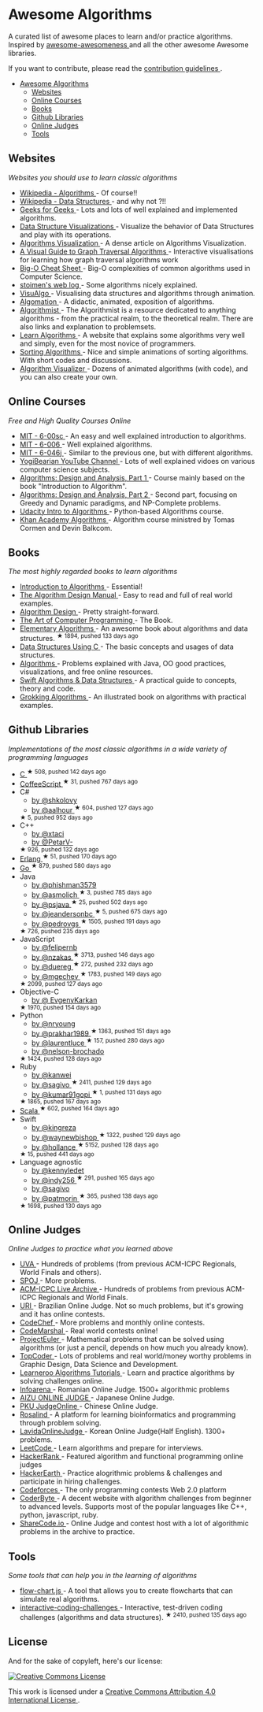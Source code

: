 <h1>
 Awesome Algorithms
</h1>
<p>
 A curated list of awesome places to learn and/or practice algorithms.
Inspired by
 <a href="https://github.com/bayandin/awesome-awesomeness">
  awesome-awesomeness
 </a>
 and all the other awesome Awesome libraries.
</p>
<p>
 If you want to contribute, please read the
 <a href="https://github.com/tayllan/awesome-algorithms/blob/master/CONTRIBUTING.md">
  contribution guidelines
 </a>
 .
</p>
<ul>
 <li>
  <a href="#awesome-algorithms">
   Awesome Algorithms
  </a>
  <ul>
   <li>
    <a href="#websites">
     Websites
    </a>
   </li>
   <li>
    <a href="#online-courses">
     Online Courses
    </a>
   </li>
   <li>
    <a href="#books">
     Books
    </a>
   </li>
   <li>
    <a href="#github-libraries">
     Github Libraries
    </a>
   </li>
   <li>
    <a href="#online-judges">
     Online Judges
    </a>
   </li>
   <li>
    <a href="#tools">
     Tools
    </a>
   </li>
  </ul>
 </li>
</ul>
<h2>
 Websites
</h2>
<p>
 <em>
  Websites you should use to learn classic algorithms
 </em>
</p>
<ul>
 <li>
  <a href="https://en.wikipedia.org/wiki/List_of_algorithms">
   Wikipedia - Algorithms
  </a>
  - Of course!!
 </li>
 <li>
  <a href="https://en.wikipedia.org/wiki/List_of_data_structures">
   Wikipedia - Data Structures
  </a>
  - and why not ?!!
 </li>
 <li>
  <a href="http://www.geeksforgeeks.org/fundamentals-of-algorithms/">
   Geeks for Geeks
  </a>
  -
Lots and lots of well explained and implemented algorithms.
 </li>
 <li>
  <a href="http://www.cs.usfca.edu/~galles/visualization/Algorithms.html">
   Data Structure Visualizations
  </a>
  - Visualize the behavior of Data Structures and play with its operations.
 </li>
 <li>
  <a href="http://bost.ocks.org/mike/algorithms/">
   Algorithms Visualization
  </a>
  - A dense article on Algorithms Visualization.
 </li>
 <li>
  <a href="https://workshape.github.io/visual-graph-algorithms/">
   A Visual Guide to Graph Traversal Algorithms
  </a>
  - Interactive visualisations for learning how graph traversal algorithms work
 </li>
 <li>
  <a href="http://bigocheatsheet.com/">
   Big-O Cheat Sheet
  </a>
  - Big-O complexities of common algorithms used in Computer Science.
 </li>
 <li>
  <a href="http://www.stoimen.com/blog/">
   stoimen's web log
  </a>
  - Some algorithms nicely explained.
 </li>
 <li>
  <a href="http://visualgo.net">
   VisuAlgo
  </a>
  - Visualising data structures and algorithms through animation.
 </li>
 <li>
  <a href="http://www.algomation.com/">
   Algomation
  </a>
  - A didactic, animated, exposition of algorithms.
 </li>
 <li>
  <a href="http://www.algorithmist.com/index.php/Main_Page">
   Algorithmist
  </a>
  - The Algorithmist is a resource dedicated to anything algorithms - from the practical realm, to the theoretical realm. There are also links and explanation to problemsets.
 </li>
 <li>
  <a href="http://www.learnalgorithms.in/">
   Learn Algorithms
  </a>
  - A website that explains some algorithms very well and simply, even for the most novice of programmers.
 </li>
 <li>
  <a href="http://www.sorting-algorithms.com/">
   Sorting Algorithms
  </a>
  - Nice and simple animations of sorting algorithms. With short codes and discussions.
 </li>
 <li>
  <a href="http://algo-visualizer.jasonpark.me/">
   Algorithm Visualizer
  </a>
  - Dozens of animated algorithms (with code), and you can also create your own.
 </li>
</ul>
<h2>
 Online Courses
</h2>
<p>
 <em>
  Free and High Quality Courses Online
 </em>
</p>
<ul>
 <li>
  <a href="http://ocw.mit.edu/courses/electrical-engineering-and-computer-science/6-00sc-introduction-to-computer-science-and-programming-spring-2011/index.htm">
   MIT - 6-00sc
  </a>
  -
An easy and well explained introduction to algorithms.
 </li>
 <li>
  <a href="http://ocw.mit.edu/courses/electrical-engineering-and-computer-science/6-006-introduction-to-algorithms-fall-2011/lecture-videos/">
   MIT - 6-006
  </a>
  -
Well explained algorithms.
 </li>
 <li>
  <a href="http://ocw.mit.edu/courses/electrical-engineering-and-computer-science/6-046j-introduction-to-algorithms-sma-5503-fall-2005/video-lectures/">
   MIT - 6-046j
  </a>
  -
Similar to the previous one, but with different algorithms.
 </li>
 <li>
  <a href="https://www.youtube.com/channel/UCv3Kd0guxD5KWQtP---9D6g">
   YogiBearian YouTube Channel
  </a>
  - Lots of well explained vidoes on various computer science subjects.
 </li>
 <li>
  <a href="https://www.coursera.org/course/algo">
   Algorithms: Design and Analysis, Part 1
  </a>
  - Course mainly based on the book "Introduction to Algorithm".
 </li>
 <li>
  <a href="https://www.coursera.org/course/algo2">
   Algorithms: Design and Analysis, Part 2
  </a>
  - Second part, focusing on Greedy and Dynamic paradigms, and NP-Complete problems.
 </li>
 <li>
  <a href="https://www.udacity.com/course/intro-to-algorithms--cs215">
   Udacity Intro to Algorithms
  </a>
  - Python-based Algorithms course.
 </li>
 <li>
  <a href="https://www.khanacademy.org/computing/computer-science/algorithms">
   Khan Academy Algorithms
  </a>
  - Algorithm course ministred by Tomas Cormen and Devin Balkcom.
 </li>
</ul>
<h2>
 Books
</h2>
<p>
 <em>
  The most highly regarded books to learn algorithms
 </em>
</p>
<ul>
 <li>
  <a href="http://mitpress.mit.edu/books/introduction-algorithms">
   Introduction to Algorithms
  </a>
  - Essential!
 </li>
 <li>
  <a href="https://www8.cs.umu.se/kurser/TDBAfl/VT06/algorithms/BOOK/BOOK/BOOK.HTM">
   The Algorithm Design Manual
  </a>
  - Easy to read and full of real world examples.
 </li>
 <li>
  <a href="http://www.aw-bc.com/info/kleinberg/">
   Algorithm Design
  </a>
  - Pretty straight-forward.
 </li>
 <li>
  <a href="http://www-cs-faculty.stanford.edu/~uno/taocp.html">
   The Art of Computer Programming
  </a>
  - The Book.
 </li>
 <li>
  <a href="https://github.com/liuxinyu95/AlgoXY">
   Elementary Algorithms
  </a>
  - An awesome book about algorithms and data structures.
  <sup>
   &#9733 1894, pushed 133 days ago
  </sup>
 </li>
 <li>
  <a href="http://www.amazon.com/Data-Structures-Using-Aaron-Tenenbaum/dp/0131997467">
   Data Structures Using C
  </a>
  - The basic concepts and usages of data structures.
 </li>
 <li>
  <a href="http://algs4.cs.princeton.edu/home/">
   Algorithms
  </a>
  - Problems explained with Java, OO good practices, visualizations, and free online resources.
 </li>
 <li>
  <a href="http://shop.waynewbishop.com/">
   Swift Algorithms & Data Structures
  </a>
  - A practical guide to concepts, theory and code.
 </li>
 <li>
  <a href="http://www.manning.com/bhargava">
   Grokking Algorithms
  </a>
  - An illustrated book on algorithms with practical examples.
 </li>
</ul>
<h2>
 Github Libraries
</h2>
<p>
 <em>
  Implementations of the most classic algorithms in a wide variety of programming languages
 </em>
</p>
<ul>
 <li>
  <a href="https://github.com/fragglet/c-algorithms">
   C
  </a>
  <sup>
   &#9733 508, pushed 142 days ago
  </sup>
 </li>
 <li>
  <a href="https://github.com/BrunoRB/algorithms.coffee">
   CoffeeScript
  </a>
  <sup>
   &#9733 31, pushed 767 days ago
  </sup>
 </li>
 <li>
  C#
  <ul>
   <li>
    <a href="https://github.com/shkolovy/classic-algorithms">
     by @shkolovy
    </a>
   </li>
   <li>
    <a href="https://github.com/aalhour/C-Sharp-Algorithms">
     by @aalhour
    </a>
    <sup>
     &#9733 604, pushed 127 days ago
    </sup>
   </li>
  </ul>
  <sup>
   &#9733 5, pushed 952 days ago
  </sup>
 </li>
 <li>
  C++
  <ul>
   <li>
    <a href="https://github.com/xtaci/algorithms">
     by @xtaci
    </a>
   </li>
   <li>
    <a href="https://github.com/PetarV-/Algorithms">
     by @PetarV-
    </a>
   </li>
  </ul>
  <sup>
   &#9733 926, pushed 132 days ago
  </sup>
 </li>
 <li>
  <a href="https://github.com/aggelgian/erlang-algorithms">
   Erlang
  </a>
  <sup>
   &#9733 51, pushed 170 days ago
  </sup>
 </li>
 <li>
  <a href="https://github.com/arnauddri/algorithms">
   Go
  </a>
  <sup>
   &#9733 879, pushed 580 days ago
  </sup>
 </li>
 <li>
  Java
  <ul>
   <li>
    <a href="https://github.com/phishman3579/java-algorithms-implementation">
     by @phishman3579
    </a>
   </li>
   <li>
    <a href="https://github.com/asmolich/algorithms">
     by @asmolich
    </a>
    <sup>
     &#9733 3, pushed 785 days ago
    </sup>
   </li>
   <li>
    <a href="https://github.com/psjava/psjava">
     by @psjava
    </a>
    <sup>
     &#9733 25, pushed 502 days ago
    </sup>
   </li>
   <li>
    <a href="https://github.com/jeandersonbc/algorithms-and-ds">
     by @jeandersonbc
    </a>
    <sup>
     &#9733 5, pushed 675 days ago
    </sup>
   </li>
   <li>
    <a href="https://github.com/pedrovgs/Algorithms">
     by @pedrovgs
    </a>
    <sup>
     &#9733 1505, pushed 191 days ago
    </sup>
   </li>
  </ul>
  <sup>
   &#9733 726, pushed 235 days ago
  </sup>
 </li>
 <li>
  JavaScript
  <ul>
   <li>
    <a href="https://github.com/felipernb/algorithms.js">
     by @felipernb
    </a>
   </li>
   <li>
    <a href="https://github.com/nzakas/computer-science-in-javascript">
     by @nzakas
    </a>
    <sup>
     &#9733 3713, pushed 146 days ago
    </sup>
   </li>
   <li>
    <a href="https://github.com/duereg/js-algorithms">
     by @duereg
    </a>
    <sup>
     &#9733 272, pushed 232 days ago
    </sup>
   </li>
   <li>
    <a href="https://github.com/mgechev/javascript-algorithms">
     by @mgechev
    </a>
    <sup>
     &#9733 1783, pushed 149 days ago
    </sup>
   </li>
  </ul>
  <sup>
   &#9733 2099, pushed 127 days ago
  </sup>
 </li>
 <li>
  Objective-C
  <ul>
   <li>
    <a href="https://github.com/EvgenyKarkan/EKAlgorithms">
     by @ EvgenyKarkan
    </a>
   </li>
  </ul>
  <sup>
   &#9733 1970, pushed 154 days ago
  </sup>
 </li>
 <li>
  Python
  <ul>
   <li>
    <a href="https://github.com/nryoung/algorithms">
     by @nryoung
    </a>
   </li>
   <li>
    <a href="https://github.com/prakhar1989/Algorithms">
     by @prakhar1989
    </a>
    <sup>
     &#9733 1363, pushed 151 days ago
    </sup>
   </li>
   <li>
    <a href="https://github.com/laurentluce/python-algorithms">
     by @laurentluce
    </a>
    <sup>
     &#9733 157, pushed 280 days ago
    </sup>
   </li>
   <li>
    <a href="https://github.com/nelson-brochado/ands">
     by @nelson-brochado
    </a>
   </li>
  </ul>
  <sup>
   &#9733 1424, pushed 128 days ago
  </sup>
 </li>
 <li>
  Ruby
  <ul>
   <li>
    <a href="https://github.com/kanwei/algorithms">
     by @kanwei
    </a>
   </li>
   <li>
    <a href="https://github.com/sagivo/algorithms">
     by @sagivo
    </a>
    <sup>
     &#9733 2411, pushed 129 days ago
    </sup>
   </li>
   <li>
    <a href="https://github.com/kumar91gopi/Algorithms-and-Data-Structures-in-Ruby">
     by @kumar91gopi
    </a>
    <sup>
     &#9733 1, pushed 131 days ago
    </sup>
   </li>
  </ul>
  <sup>
   &#9733 1865, pushed 167 days ago
  </sup>
 </li>
 <li>
  <a href="https://github.com/vkostyukov/scalacaster">
   Scala
  </a>
  <sup>
   &#9733 602, pushed 164 days ago
  </sup>
 </li>
 <li>
  Swift
  <ul>
   <li>
    <a href="https://github.com/kingreza/Swift-Algorithms-Strings-">
     by @kingreza
    </a>
   </li>
   <li>
    <a href="https://github.com/waynewbishop/SwiftStructures">
     by @waynewbishop
    </a>
    <sup>
     &#9733 1322, pushed 129 days ago
    </sup>
   </li>
   <li>
    <a href="https://github.com/hollance/swift-algorithm-club">
     by @hollance
    </a>
    <sup>
     &#9733 5152, pushed 128 days ago
    </sup>
   </li>
  </ul>
  <sup>
   &#9733 15, pushed 441 days ago
  </sup>
 </li>
 <li>
  Language agnostic
  <ul>
   <li>
    <a href="https://github.com/kennyledet/Algorithm-Implementations">
     by @kennyledet
    </a>
   </li>
   <li>
    <a href="https://github.com/indy256/codelibrary">
     by @indy256
    </a>
    <sup>
     &#9733 291, pushed 165 days ago
    </sup>
   </li>
   <li>
    <a href="https://github.com/sagivo/algorithms">
     by @sagivo
    </a>
   </li>
   <li>
    <a href="https://github.com/patmorin/ods">
     by @patmorin
    </a>
    <sup>
     &#9733 365, pushed 138 days ago
    </sup>
   </li>
  </ul>
  <sup>
   &#9733 1698, pushed 130 days ago
  </sup>
 </li>
</ul>
<h2>
 Online Judges
</h2>
<p>
 <em>
  Online Judges to practice what you learned above
 </em>
</p>
<ul>
 <li>
  <a href="https://uva.onlinejudge.org/">
   UVA
  </a>
  -
Hundreds of problems (from previous ACM-ICPC Regionals, World Finals and others).
 </li>
 <li>
  <a href="http://www.spoj.com/">
   SPOJ
  </a>
  - More problems.
 </li>
 <li>
  <a href="https://icpcarchive.ecs.baylor.edu/">
   ACM-ICPC Live Archive
  </a>
  -
Hundreds of problems from previous ACM-ICPC Regionals and World Finals.
 </li>
 <li>
  <a href="https://www.urionlinejudge.com.br/judge/login">
   URI
  </a>
  -
Brazilian Online Judge. Not so much problems, but it's growing and it has online contests.
 </li>
 <li>
  <a href="https://www.codechef.com/">
   CodeChef
  </a>
  -
More problems and monthly online contests.
 </li>
 <li>
  <a href="https://algo.codemarshal.org/">
   CodeMarshal
  </a>
  -
Real world contests online!
 </li>
 <li>
  <a href="https://projecteuler.net/">
   ProjectEuler
  </a>
  -
Mathematical problems that can be solved using algorithms (or just a pencil, depends on how much you already know).
 </li>
 <li>
  <a href="https://www.topcoder.com/">
   TopCoder
  </a>
  - Lots of problems and real world/money worthy problems in Graphic Design, Data Science and Development.
 </li>
 <li>
  <a href="https://www.learneroo.com/subjects/8">
   Learneroo Algorithms Tutorials
  </a>
  - Learn and practice algorithms by solving challenges online.
 </li>
 <li>
  <a href="http://www.infoarena.ro/">
   Infoarena
  </a>
  - Romanian Online Judge. 1500+ algorithmic problems
 </li>
 <li>
  <a href="http://judge.u-aizu.ac.jp/onlinejudge/">
   AIZU ONLINE JUDGE
  </a>
  - Japanese Online Judge.
 </li>
 <li>
  <a href="http://poj.org/">
   PKU JudgeOnline
  </a>
  - Chinese Online Judge.
 </li>
 <li>
  <a href="http://rosalind.info/problems/locations/">
   Rosalind
  </a>
  - A platform for learning bioinformatics and programming through problem solving.
 </li>
 <li>
  <a href="http://judge.lavida.us">
   LavidaOnlineJudge
  </a>
  - Korean Online Judge(Half English). 1300+ problems.
 </li>
 <li>
  <a href="https://leetcode.com/">
   LeetCode
  </a>
  - Learn algorithms and prepare for interviews.
 </li>
 <li>
  <a href="https://www.hackerrank.com/">
   HackerRank
  </a>
  - Featured algorithm and functional programming online judges
 </li>
 <li>
  <a href="https://www.hackerearth.com/">
   HackerEarth
  </a>
  - Practice alogrithmic problems & challenges and participate in hiring challenges.
 </li>
 <li>
  <a href="http://codeforces.com/">
   Codeforces
  </a>
  - The only programming contests Web 2.0 platform
 </li>
 <li>
  <a href="http://www.coderbyte.com/">
   CoderByte
  </a>
  - A decent website with algorithm challenges from beginner to advanced levels. Supports most of the popular languages like C++, python, javascript, ruby.
 </li>
 <li>
  <a href="https://sharecode.io/">
   ShareCode.io
  </a>
  - Online Judge and contest host with a lot of algorithmic problems in the archive to practice.
 </li>
</ul>
<h2>
 Tools
</h2>
<p>
 <em>
  Some tools that can help you in the learning of algorithms
 </em>
</p>
<ul>
 <li>
  <a href="http://brunorb.github.io/flow-chart.js/dist/index.html">
   flow-chart.js
  </a>
  -
A tool that allows you to create flowcharts that can simulate real algorithms.
 </li>
 <li>
  <a href="https://github.com/donnemartin/interactive-coding-challenges">
   interactive-coding-challenges
  </a>
  - Interactive, test-driven coding challenges (algorithms and data structures).
  <sup>
   &#9733 2410, pushed 135 days ago
  </sup>
 </li>
</ul>
<h2>
 License
</h2>
<p>
 And for the sake of copyleft, here's our license:
</p>
<p>
 <a href="http://creativecommons.org/licenses/by/4.0/">
  <img alt="Creative Commons License" src="http://i.creativecommons.org/l/by/4.0/88x31.png"/>
 </a>
</p>
<p>
 This work is licensed under a
 <a href="http://creativecommons.org/licenses/by/4.0/">
  Creative Commons Attribution 4.0 International License
 </a>
 .
</p>
